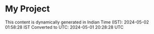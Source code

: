 # My Project

This content is dynamically generated in Indian Time (IST): 2024-05-02 01:58:28 IST
Converted to UTC: 2024-05-01 20:28:28 UTC

